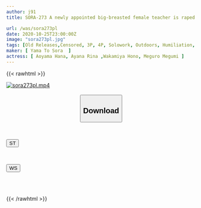```yaml
---
author: j91
title: SORA-273 A newly appointed big-breasted female teacher is raped by DQNs while doing an outdoor nude drawing, and is brought to a humiliating climax. Swallowing in humiliating pleasure and falling into the meat urinal... Hono Wakamiya

url: /was/sora273pl
date: 2020-10-25T23:00:00Z
image: "sora273pl.jpg"
tags: [Old Releases,Censored, 3P, 4P, Solowork, Outdoors, Humiliation, Female Teacher, 4HR+, Urination	]
maker: [ Yama To Sora  ]
actress: [ Aoyama Hana, Ayana Rina ,Wakamiya Hono, Meguro Megumi ]
---
```



{{< rawhtml >}}

<div class="video" data-videoid="g1WbrQyKZRiqbbO">
    <a href="javascript:;">
        <img src="/was/sora273pl/sora273pl.jpg" width="WIDTH" height="HEIGHT" alt="sora273pl.mp4" loading="lazy">
    </a>
</div>

<script type="text/javascript" src="https://j91.asia/asset/on-demand-st.js"></script>

<br>
  <link rel="stylesheet" href="https://j91.asia/asset/bs5.css">
  
  <center>
  <button class="btn btn-primary" type="button" data-bs-toggle="collapse" data-bs-target=".multi-collapse" aria-expanded="false" aria-controls="multiCollapseExample1 multiCollapseExample2"><h2>Download</h2></button></center>
</p>
<div class="row">
  <div class="col">
    <div class="collapse multi-collapse" id="multiCollapseExample1">
      <div class="card card-body">
	      	      <br>
<div class="buttons">  
<p><a href="https://streamtape.to/v/g1WbrQyKZRiqbbO" target="_blank"><button class="btn-hover color-3"><i class="fa fa-download"></i> ST</button></a></p></div>
    </div>
  </div>
</div>
  <div class="col">
    <div class="collapse multi-collapse" id="multiCollapseExample2">
      <div class="card card-body">
	      <br>
<div class="buttons">
<p><a href="https://wolfstream.tv/dkr1uvh3p9wu" target="_blank"><button class="btn-hover color-8"><i class="fa fa-download"></i> WS</button></a></p></div>
<br><br>
      </div>
    </div>
  </div>
</div>

{{< /rawhtml >}}